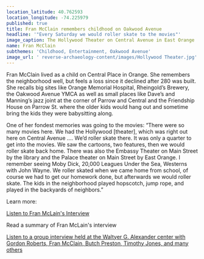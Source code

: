 ```yaml
---
location_latitude: 40.762593
location_longitude: -74.225979
published: true
title: Fran McClain remembers childhood on Oakwood Avenue
headline: '"Every Saturday we would roller skate to the movies"'
image_caption: The Hollywood Theater on Central Avenue in East Orange
name: Fran McClain
subthemes: 'Childhood, Entertainment, Oakwood Avenue'
image_url: ' reverse-archaeology-content/images/Hollywood Theater.jpg'
---
```

Fran McClain lived as a child on Central Place in Orange. She remembers the neighborhood well, but feels a loss since it declined after 280 was built. She recalls big sites like Orange Memorial Hospital, Rheingold’s Brewery, the Oakwood Avenue YMCA as well as small places like Dave’s and Manning’s jazz joint at the corner of Parrow and Central and the Friendship House on Parrow St. where the older kids would hang out and sometime bring the kids they were babysitting along.

One of her fondest memories was going to the movies: “There were so many movies here. We had the Hollywood [theater], which was right out here on Central Avenue …. We’d roller skate there. It was only a quarter to get into the movies. We saw the cartoons, two features, then we would roller skate back home. There was also the Embassy Theater on Main Street by the library and the Palace theater on Main Street by East Orange. I remember seeing Moby Dick, 20,000 Leagues Under the Sea, Westerns with John Wayne. We roller skated when we came home from school, of course we had to get our homework done, but afterwards we would roller skate. The kids in the neighborhood played hopscotch, jump rope, and played in the backyards of neighbors.”  

Learn more:  

[Listen to Fran McLain's Interview](https://soundcloud.com/user-773139664/fran-mcclain-interview-10-1-15)  

Read a summary of Fran McLain's interview

[Listen to a group interview held at the Waltyer G. Alexander center with Gordon Roberts, Fran McClain, Butch Preston, Timothy Jones, and many others](https://soundcloud.com/user-773139664/walter-g-alexander-group-interview-12-16-15)
